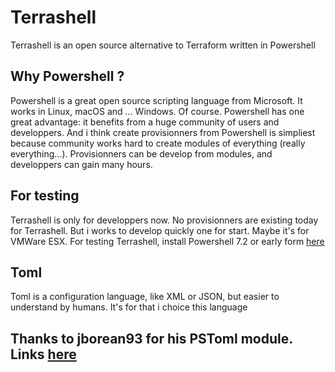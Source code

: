 # Terrashell
Terrashell is an open source alternative to Terraform written in Powershell

## Why Powershell ?
Powershell is a great open source scripting language from Microsoft. It works in Linux, macOS and ... Windows. Of course.
Powershell has one great advantage: it benefits from a huge community of users and developpers.
And i think create provisionners from Powershell is simpliest because community works hard to create modules of everything (really everything...).
Provisionners can be develop from modules, and developpers can gain many hours.

## For testing 
Terrashell is only for developpers now. No provisionners are existing today for Terrashell.
But i works to develop quickly one for start.
Maybe it's for VMWare ESX.
For testing Terrashell, install Powershell 7.2 or early form [here](https://learn.microsoft.com/fr-fr/shows/it-ops-talk/how-to-install-powershell-7)

## Toml
Toml is a configuration language, like XML or JSON, but easier to understand by humans.
It's for that i choice this language


## Thanks to jborean93 for his PSToml module. Links [here](https://github.com/jborean93)

